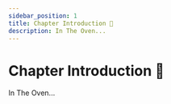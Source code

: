 ```yaml
---
sidebar_position: 1
title: Chapter Introduction 📖
description: In The Oven...
---
```


# Chapter Introduction 📖

In The Oven...
